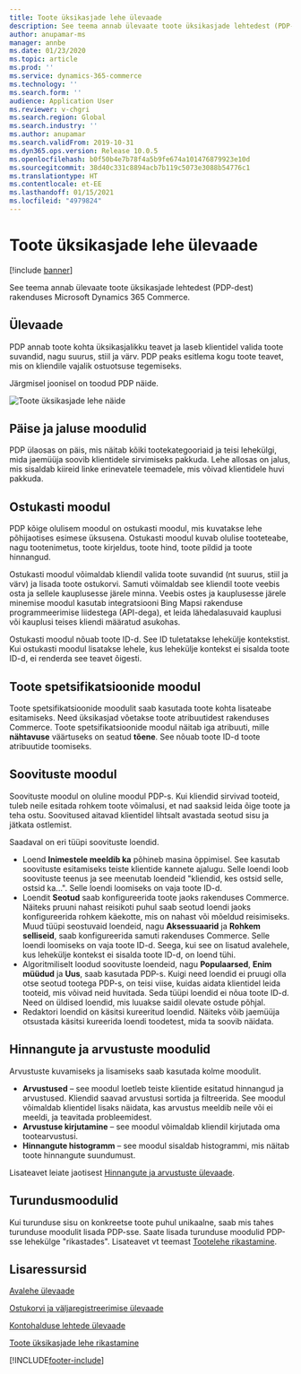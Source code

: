 ```yaml
---
title: Toote üksikasjade lehe ülevaade
description: See teema annab ülevaate toote üksikasjade lehtedest (PDP-dest) rakenduses Microsoft Dynamics 365 Commerce.
author: anupamar-ms
manager: annbe
ms.date: 01/23/2020
ms.topic: article
ms.prod: ''
ms.service: dynamics-365-commerce
ms.technology: ''
ms.search.form: ''
audience: Application User
ms.reviewer: v-chgri
ms.search.region: Global
ms.search.industry: ''
ms.author: anupamar
ms.search.validFrom: 2019-10-31
ms.dyn365.ops.version: Release 10.0.5
ms.openlocfilehash: b0f50b4e7b78f4a5b9fe674a101476879923e10d
ms.sourcegitcommit: 38d40c331c8894acb7b119c5073e3088b54776c1
ms.translationtype: HT
ms.contentlocale: et-EE
ms.lasthandoff: 01/15/2021
ms.locfileid: "4979824"
---
```

# <a name="product-details-pages-overview"></a>Toote üksikasjade lehe ülevaade

[!include [banner](includes/banner.md)]

See teema annab ülevaate toote üksikasjade lehtedest (PDP-dest) rakenduses Microsoft Dynamics 365 Commerce.

## <a name="overview"></a>Ülevaade

PDP annab toote kohta üksikasjalikku teavet ja laseb klientidel valida toote suvandid, nagu suurus, stiil ja värv. PDP peaks esitlema kogu toote teavet, mis on kliendile vajalik ostuotsuse tegemiseks.

Järgmisel joonisel on toodud PDP näide.

![Toote üksikasjade lehe näide](./media/pdp.PNG)

## <a name="header-and-footer-modules"></a>Päise ja jaluse moodulid

PDP ülaosas on päis, mis näitab kõiki tootekategooriaid ja teisi lehekülgi, mida jaemüüja soovib klientidele sirvimiseks pakkuda. Lehe allosas on jalus, mis sisaldab kiireid linke erinevatele teemadele, mis võivad klientidele huvi pakkuda.

## <a name="buy-box-module"></a>Ostukasti moodul

PDP kõige olulisem moodul on ostukasti moodul, mis kuvatakse lehe põhijaotises esimese üksusena. Ostukasti moodul kuvab olulise tooteteabe, nagu tootenimetus, toote kirjeldus, toote hind, toote pildid ja toote hinnangud.

Ostukasti moodul võimaldab kliendil valida toote suvandid (nt suurus, stiil ja värv) ja lisada toote ostukorvi. Samuti võimaldab see kliendil toote veebis osta ja sellele kauplusesse järele minna. Veebis ostes ja kauplusesse järele minemise moodul kasutab integratsiooni Bing Mapsi rakenduse programmeerimise liidestega (API-dega), et leida lähedalasuvaid kauplusi või kauplusi teises kliendi määratud asukohas.

Ostukasti moodul nõuab toote ID-d. See ID tuletatakse lehekülje kontekstist. Kui ostukasti moodul lisatakse lehele, kus lehekülje kontekst ei sisalda toote ID-d, ei renderda see teavet õigesti.

## <a name="product-specifications-module"></a>Toote spetsifikatsioonide moodul

Toote spetsifikatsioonide moodulit saab kasutada toote kohta lisateabe esitamiseks. Need üksikasjad võetakse toote atribuutidest rakenduses Commerce. Toote spetsifikatsioonide moodul näitab iga atribuuti, mille **nähtavuse** väärtuseks on seatud **tõene**. See nõuab toote ID-d toote atribuutide toomiseks.

## <a name="recommendations-module"></a>Soovituste moodul

Soovituste moodul on oluline moodul PDP-s. Kui kliendid sirvivad tooteid, tuleb neile esitada rohkem toote võimalusi, et nad saaksid leida õige toote ja teha ostu. Soovitused aitavad klientidel lihtsalt avastada seotud sisu ja jätkata ostlemist.

Saadaval on eri tüüpi soovituste loendid.

- Loend **Inimestele meeldib ka** põhineb masina õppimisel. See kasutab soovituste esitamiseks teiste klientide kannete ajalugu. Selle loendi loob soovituste teenus ja see meenutab loendeid "kliendid, kes ostsid selle, ostsid ka...". Selle loendi loomiseks on vaja toote ID-d.
- Loendit **Seotud** saab konfigureerida toote jaoks rakenduses Commerce. Näiteks pruuni nahast reisikoti puhul saab seotud loendi jaoks konfigureerida rohkem käekotte, mis on nahast või mõeldud reisimiseks. Muud tüüpi seostuvaid loendeid, nagu **Aksessuaarid** ja **Rohkem selliseid**, saab konfigureerida samuti rakenduses Commerce. Selle loendi loomiseks on vaja toote ID-d. Seega, kui see on lisatud avalehele, kus lehekülje kontekst ei sisalda toote ID-d, on loend tühi.
- Algoritmiliselt loodud soovituste loendeid, nagu **Populaarsed**, **Enim müüdud** ja **Uus**, saab kasutada PDP-s. Kuigi need loendid ei pruugi olla otse seotud tootega PDP-s, on teisi viise, kuidas aidata klientidel leida tooteid, mis võivad neid huvitada. Seda tüüpi loendid ei nõua toote ID-d. Need on üldised loendid, mis luuakse saidil olevate ostude põhjal.
- Redaktori loendid on käsitsi kureeritud loendid. Näiteks võib jaemüüja otsustada käsitsi kureerida loendi toodetest, mida ta soovib näidata.

## <a name="ratings-and-reviews-modules"></a>Hinnangute ja arvustuste moodulid

Arvustuste kuvamiseks ja lisamiseks saab kasutada kolme moodulit.

- **Arvustused** – see moodul loetleb teiste klientide esitatud hinnangud ja arvustused. Kliendid saavad arvustusi sortida ja filtreerida. See moodul võimaldab klientidel lisaks näidata, kas arvustus meeldib neile või ei meeldi, ja teavitada probleemidest.
- **Arvustuse kirjutamine** – see moodul võimaldab kliendil kirjutada oma tootearvustusi.
- **Hinnangute histogramm** – see moodul sisaldab histogrammi, mis näitab toote hinnangute suundumust.

Lisateavet leiate jaotisest [Hinnangute ja arvustuste ülevaade](ratings-reviews-overview.md).

## <a name="marketing-modules"></a>Turundusmoodulid

Kui turunduse sisu on konkreetse toote puhul unikaalne, saab mis tahes turunduse moodulit lisada PDP-sse. Saate lisada turunduse moodulid PDP-sse lehekülge "rikastades". Lisateavet vt teemast [Tootelehe rikastamine](enrich-product-page.md).

## <a name="additional-resources"></a>Lisaressursid

[Avalehe ülevaade](quick-tour-home-page.md)

[Ostukorvi ja väljaregistreerimise ülevaade](quick-tour-cart-checkout.md)

[Kontohalduse lehtede ülevaade](quick-tour-account-management.md)

[Toote üksikasjade lehe rikastamine](enrich-product-page.md)


[!INCLUDE[footer-include](../includes/footer-banner.md)]